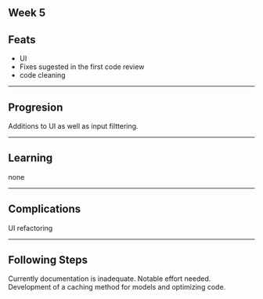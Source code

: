 Week 5
---

## Feats

- UI
- Fixes sugested in the first code review
- code cleaning

---

## Progresion

Additions to UI as well as input filttering.

---

## Learning

none

---

## Complications

UI refactoring

---

## Following Steps

Currently documentation is inadequate. Notable effort needed.
Development of a caching method for models and optimizing code.
